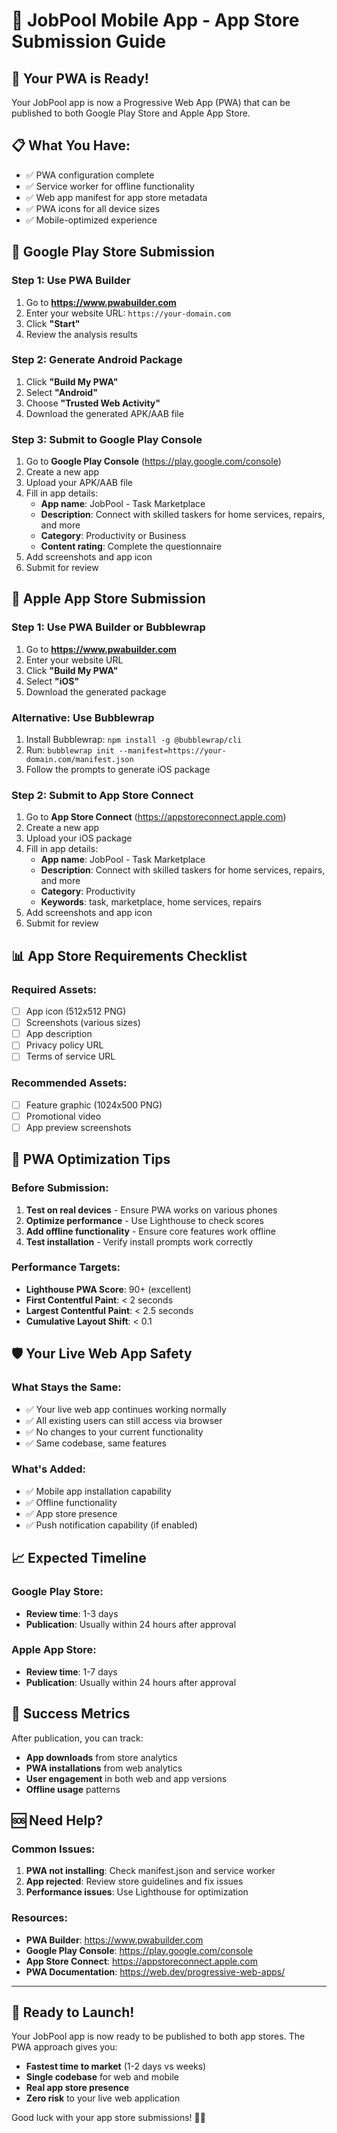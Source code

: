 # 📱 JobPool Mobile App - App Store Submission Guide

## 🎯 Your PWA is Ready!
Your JobPool app is now a Progressive Web App (PWA) that can be published to both Google Play Store and Apple App Store.

## 📋 What You Have:
- ✅ PWA configuration complete
- ✅ Service worker for offline functionality
- ✅ Web app manifest for app store metadata
- ✅ PWA icons for all device sizes
- ✅ Mobile-optimized experience

## 🚀 Google Play Store Submission

### Step 1: Use PWA Builder
1. Go to **https://www.pwabuilder.com**
2. Enter your website URL: `https://your-domain.com`
3. Click **"Start"**
4. Review the analysis results

### Step 2: Generate Android Package
1. Click **"Build My PWA"**
2. Select **"Android"**
3. Choose **"Trusted Web Activity"**
4. Download the generated APK/AAB file

### Step 3: Submit to Google Play Console
1. Go to **Google Play Console** (https://play.google.com/console)
2. Create a new app
3. Upload your APK/AAB file
4. Fill in app details:
   - **App name**: JobPool - Task Marketplace
   - **Description**: Connect with skilled taskers for home services, repairs, and more
   - **Category**: Productivity or Business
   - **Content rating**: Complete the questionnaire
5. Add screenshots and app icon
6. Submit for review

## 🍎 Apple App Store Submission

### Step 1: Use PWA Builder or Bubblewrap
1. Go to **https://www.pwabuilder.com**
2. Enter your website URL
3. Click **"Build My PWA"**
4. Select **"iOS"**
5. Download the generated package

### Alternative: Use Bubblewrap
1. Install Bubblewrap: `npm install -g @bubblewrap/cli`
2. Run: `bubblewrap init --manifest=https://your-domain.com/manifest.json`
3. Follow the prompts to generate iOS package

### Step 2: Submit to App Store Connect
1. Go to **App Store Connect** (https://appstoreconnect.apple.com)
2. Create a new app
3. Upload your iOS package
4. Fill in app details:
   - **App name**: JobPool - Task Marketplace
   - **Description**: Connect with skilled taskers for home services, repairs, and more
   - **Category**: Productivity
   - **Keywords**: task, marketplace, home services, repairs
5. Add screenshots and app icon
6. Submit for review

## 📊 App Store Requirements Checklist

### Required Assets:
- [ ] App icon (512x512 PNG)
- [ ] Screenshots (various sizes)
- [ ] App description
- [ ] Privacy policy URL
- [ ] Terms of service URL

### Recommended Assets:
- [ ] Feature graphic (1024x500 PNG)
- [ ] Promotional video
- [ ] App preview screenshots

## 🔧 PWA Optimization Tips

### Before Submission:
1. **Test on real devices** - Ensure PWA works on various phones
2. **Optimize performance** - Use Lighthouse to check scores
3. **Add offline functionality** - Ensure core features work offline
4. **Test installation** - Verify install prompts work correctly

### Performance Targets:
- **Lighthouse PWA Score**: 90+ (excellent)
- **First Contentful Paint**: < 2 seconds
- **Largest Contentful Paint**: < 2.5 seconds
- **Cumulative Layout Shift**: < 0.1

## 🛡️ Your Live Web App Safety

### What Stays the Same:
- ✅ Your live web app continues working normally
- ✅ All existing users can still access via browser
- ✅ No changes to your current functionality
- ✅ Same codebase, same features

### What's Added:
- ✅ Mobile app installation capability
- ✅ Offline functionality
- ✅ App store presence
- ✅ Push notification capability (if enabled)

## 📈 Expected Timeline

### Google Play Store:
- **Review time**: 1-3 days
- **Publication**: Usually within 24 hours after approval

### Apple App Store:
- **Review time**: 1-7 days
- **Publication**: Usually within 24 hours after approval

## 🎉 Success Metrics

After publication, you can track:
- **App downloads** from store analytics
- **PWA installations** from web analytics
- **User engagement** in both web and app versions
- **Offline usage** patterns

## 🆘 Need Help?

### Common Issues:
1. **PWA not installing**: Check manifest.json and service worker
2. **App rejected**: Review store guidelines and fix issues
3. **Performance issues**: Use Lighthouse for optimization

### Resources:
- **PWA Builder**: https://www.pwabuilder.com
- **Google Play Console**: https://play.google.com/console
- **App Store Connect**: https://appstoreconnect.apple.com
- **PWA Documentation**: https://web.dev/progressive-web-apps/

---

## 🚀 Ready to Launch!

Your JobPool app is now ready to be published to both app stores. The PWA approach gives you:
- **Fastest time to market** (1-2 days vs weeks)
- **Single codebase** for web and mobile
- **Real app store presence**
- **Zero risk** to your live web application

Good luck with your app store submissions! 🎉📱


